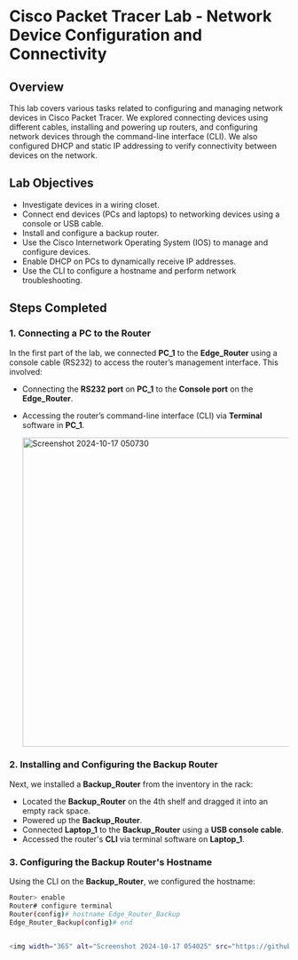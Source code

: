 # Cisco Packet Tracer Lab - Network Device Configuration and Connectivity

## Overview
This lab covers various tasks related to configuring and managing network devices in Cisco Packet Tracer. We explored connecting devices using different cables, installing and powering up routers, and configuring network devices through the command-line interface (CLI). We also configured DHCP and static IP addressing to verify connectivity between devices on the network.

## Lab Objectives
- Investigate devices in a wiring closet.
- Connect end devices (PCs and laptops) to networking devices using a console or USB cable.
- Install and configure a backup router.
- Use the Cisco Internetwork Operating System (IOS) to manage and configure devices.
- Enable DHCP on PCs to dynamically receive IP addresses.
- Use the CLI to configure a hostname and perform network troubleshooting.

## Steps Completed

### 1. Connecting a PC to the Router
In the first part of the lab, we connected **PC_1** to the **Edge_Router** using a console cable (RS232) to access the router’s management interface. This involved:
- Connecting the **RS232 port** on **PC_1** to the **Console port** on the **Edge_Router**.
- Accessing the router’s command-line interface (CLI) via **Terminal** software in **PC_1**.

  <img width="557" alt="Screenshot 2024-10-17 050730" src="https://github.com/user-attachments/assets/a13c2b8e-6161-47b8-bb30-87cae6534263">


### 2. Installing and Configuring the Backup Router
Next, we installed a **Backup_Router** from the inventory in the rack:
- Located the **Backup_Router** on the 4th shelf and dragged it into an empty rack space.
- Powered up the **Backup_Router**.
- Connected **Laptop_1** to the **Backup_Router** using a **USB console cable**.
- Accessed the router's **CLI** via terminal software on **Laptop_1**.

### 3. Configuring the Backup Router's Hostname
Using the CLI on the **Backup_Router**, we configured the hostname:
```bash
Router> enable
Router# configure terminal
Router(config)# hostname Edge_Router_Backup
Edge_Router_Backup(config)# end


<img width="365" alt="Screenshot 2024-10-17 054025" src="https://github.com/user-attachments/assets/1acfddc3-9417-4b8e-9c1f-d92c4c43372d">





